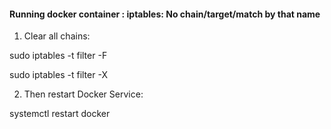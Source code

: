 #### Running docker container : iptables: No chain/target/match by that name

1. Clear all chains:

sudo iptables -t filter -F

sudo iptables -t filter -X


2. Then restart Docker Service:

systemctl restart docker
